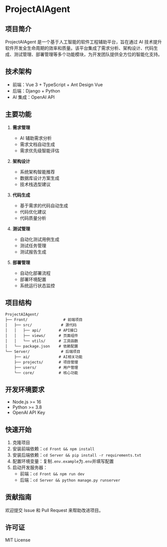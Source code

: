 # ProjectAIAgent

## 项目简介

ProjectAIAgent 是一个基于人工智能的软件工程辅助平台，旨在通过 AI 技术提升软件开发全生命周期的效率和质量。该平台集成了需求分析、架构设计、代码生成、测试管理、部署管理等多个功能模块，为开发团队提供全方位的智能化支持。

## 技术架构

- 前端：Vue 3 + TypeScript + Ant Design Vue
- 后端：Django + Python
- AI 集成：OpenAI API

## 主要功能

1. **需求管理**

   - AI 辅助需求分析
   - 需求文档自动生成
   - 需求优先级智能评估

2. **架构设计**

   - 系统架构智能推荐
   - 数据库设计方案生成
   - 技术栈选型建议

3. **代码生成**

   - 基于需求的代码自动生成
   - 代码优化建议
   - 代码质量分析

4. **测试管理**

   - 自动化测试用例生成
   - 测试任务管理
   - 测试报告生成

5. **部署管理**
   - 自动化部署流程
   - 部署环境配置
   - 系统运行状态监控

## 项目结构

```
ProjectAIAgent/
├── Front/                # 前端项目
│   ├── src/             # 源代码
│   │   ├── api/        # API接口
│   │   ├── views/      # 页面组件
│   │   └── utils/      # 工具函数
│   └── package.json    # 依赖配置
└── Server/              # 后端项目
    ├── ai/             # AI相关功能
    ├── projects/       # 项目管理
    ├── users/          # 用户管理
    └── core/           # 核心功能
```

## 开发环境要求

- Node.js >= 16
- Python >= 3.8
- OpenAI API Key

## 快速开始

1. 克隆项目
2. 安装前端依赖：`cd Front && npm install`
3. 安装后端依赖：`cd Server && pip install -r requirements.txt`
4. 配置环境变量：复制`.env.example`为`.env`并填写配置
5. 启动开发服务器：
   - 前端：`cd Front && npm run dev`
   - 后端：`cd Server && python manage.py runserver`

## 贡献指南

欢迎提交 Issue 和 Pull Request 来帮助改进项目。

## 许可证

MIT License
